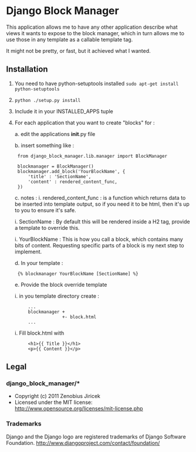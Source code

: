 Django Block Manager
=========================

This application allows me to have any other application describe what views
it wants to expose to the block manager, which in turn allows me to use those
in any template as a callable template tag.

It might not be pretty, or fast, but it achieved what I wanted.

## Installation

1. You need to have python-setuptools installed
`sudo apt-get install python-setuptools`

1. `python ./setup.py install`

1. Include it in your INSTALLED_APPS tuple

1. For each application that you want to create "blocks" for :

   a. edit the applications __init__.py file

   b. insert something like :

        from django_block_manager.lib.manager import BlockManager

        blockmanager = BlockManager()
        blockmanager.add_block('YourBlockName', {
            'title' : 'SectionName',
            'content' : rendered_content_func,
        })

   c. notes :
      i. rendered_content_func : is a function which returns data to be inserted
           into template output, so if you need it to be html, then it's up to you
           to ensure it's safe.

      i. SectionName : By default this will be rendered inside a H2 tag,
           provide a template to override this.

      i. YourBlockName : This is how you call a block, which contains many bits of
           content. Requesting specific parts of a block is my next step to implement.

   d. In your template :

        {% blockmanager YourBlockName [SectionName] %}

   e. Provide the block override template

      i. in you template directory create :

            ...
            blockmanager +
                         +- block.html
            ...
      i. Fill block.html with

            <h1>{{ Title }}</h1>
            <p>{{ Content }}</p>


## Legal

### django_block_manager/*

+ Copyright (c) 2011 Zenobius Jiricek
+ Licensed under the MIT license: http://www.opensource.org/licenses/mit-license.php

### Trademarks

Django and the Django logo are registered trademarks of Django Software Foundation.
http://www.djangoproject.com/contact/foundation/

